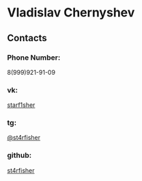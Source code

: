 # Vladislav Chernyshev

## Contacts

### Phone Number: 

8(999)921-91-09

### vk: 

[starf1sher](https://vk.com/starf1sher)

### tg: 

[@st4rfisher](https://t.me/st4rfisher)

### github: 

[st4rfisher](https://github.com/st4rfisher)

